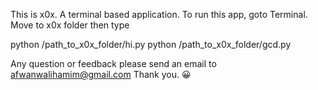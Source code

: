 This is x0x. A terminal based application.
To run this app, goto Terminal. Move to x0x folder then type

python /path_to_x0x_folder/hi.py
python /path_to_x0x_folder/gcd.py

Any question or feedback please send an email to afwanwalihamim@gmail.com
Thank you. 😀